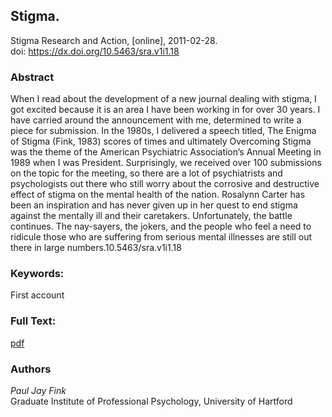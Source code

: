 ## Stigma. ##  
Stigma Research and Action, [online], 2011-02-28.  
 doi: https://dx.doi.org/10.5463/sra.v1i1.18

### Abstract ###
When I read about the development of a new journal dealing with stigma, I got excited because it is an area I have been working in for over 30 years. I have carried around the announcement with me, determined to write a piece for submission. In the 1980s, I delivered a speech titled, The Enigma of Stigma (Fink, 1983) scores of times and ultimately Overcoming Stigma was the theme of the American Psychiatric Association’s Annual Meeting in 1989 when I was President. Surprisingly, we received over 100 submissions on the topic for the meeting, so there are a lot of psychiatrists and psychologists out there who still worry about the corrosive and destructive effect of stigma on the mental health of the nation. Rosalynn Carter has been an inspiration and has never given up in her quest to end stigma against the mentally ill and their caretakers. Unfortunately, the battle continues. The nay-sayers, the jokers, and the people who feel a need to ridicule those who are suffering from serious mental illnesses are still out there in large numbers.10.5463/sra.v1i1.18

### Keywords: ###
First account

### Full Text: ###
[pdf](https://osf.io/gcvs5)

### Authors ####
*Paul Jay Fink*  
Graduate Institute of Professional Psychology, University of Hartford